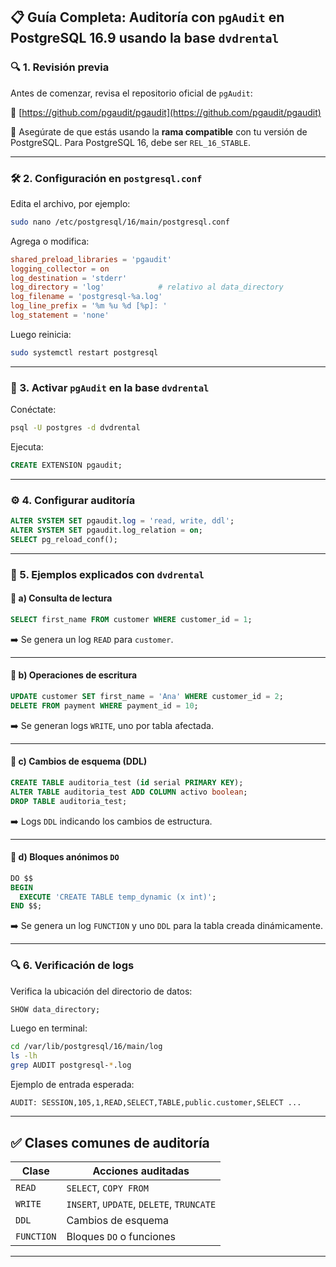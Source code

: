 ## 📋 Guía Completa: Auditoría con `pgAudit` en PostgreSQL 16.9 usando la base `dvdrental`

### 🔍 1. Revisión previa

Antes de comenzar, revisa el repositorio oficial de `pgAudit`:

📎 [https://github.com/pgaudit/pgaudit](https://github.com/pgaudit/pgaudit)

🔧 Asegúrate de que estás usando la **rama compatible** con tu versión de PostgreSQL. Para PostgreSQL 16, debe ser `REL_16_STABLE`.

---

### 🛠️ 2. Configuración en `postgresql.conf`

Edita el archivo, por ejemplo:

```bash
sudo nano /etc/postgresql/16/main/postgresql.conf
```

Agrega o modifica:

```conf
shared_preload_libraries = 'pgaudit'
logging_collector = on
log_destination = 'stderr'
log_directory = 'log'            # relativo al data_directory
log_filename = 'postgresql-%a.log'
log_line_prefix = '%m %u %d [%p]: '
log_statement = 'none'
```

Luego reinicia:

```bash
sudo systemctl restart postgresql
```

---

### 🧩 3. Activar `pgAudit` en la base `dvdrental`

Conéctate:

```bash
psql -U postgres -d dvdrental
```

Ejecuta:

```sql
CREATE EXTENSION pgaudit;
```

---

### ⚙️ 4. Configurar auditoría

```sql
ALTER SYSTEM SET pgaudit.log = 'read, write, ddl';
ALTER SYSTEM SET pgaudit.log_relation = on;
SELECT pg_reload_conf();
```

---

### 🧪 5. Ejemplos explicados con `dvdrental`

#### 📌 a) Consulta de lectura

```sql
SELECT first_name FROM customer WHERE customer_id = 1;
```

➡️ Se genera un log `READ` para `customer`.

---

#### 📌 b) Operaciones de escritura

```sql
UPDATE customer SET first_name = 'Ana' WHERE customer_id = 2;
DELETE FROM payment WHERE payment_id = 10;
```

➡️ Se generan logs `WRITE`, uno por tabla afectada.

---

#### 📌 c) Cambios de esquema (DDL)

```sql
CREATE TABLE auditoria_test (id serial PRIMARY KEY);
ALTER TABLE auditoria_test ADD COLUMN activo boolean;
DROP TABLE auditoria_test;
```

➡️ Logs `DDL` indicando los cambios de estructura.

---

#### 📌 d) Bloques anónimos `DO`

```sql
DO $$
BEGIN
  EXECUTE 'CREATE TABLE temp_dynamic (x int)';
END $$;
```

➡️ Se genera un log `FUNCTION` y uno `DDL` para la tabla creada dinámicamente.

---

### 🔍 6. Verificación de logs

Verifica la ubicación del directorio de datos:

```sql
SHOW data_directory;
```

Luego en terminal:

```bash
cd /var/lib/postgresql/16/main/log
ls -lh
grep AUDIT postgresql-*.log
```

Ejemplo de entrada esperada:

```
AUDIT: SESSION,105,1,READ,SELECT,TABLE,public.customer,SELECT ...
```

---

## ✅ Clases comunes de auditoría

| Clase      | Acciones auditadas                       |
| ---------- | ---------------------------------------- |
| `READ`     | `SELECT`, `COPY FROM`                    |
| `WRITE`    | `INSERT`, `UPDATE`, `DELETE`, `TRUNCATE` |
| `DDL`      | Cambios de esquema                       |
| `FUNCTION` | Bloques `DO` o funciones                 |

---
